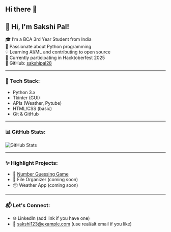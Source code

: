 ## Hi there 👋

## 👋 Hi, I'm Sakshi Pal!

🎓 I’m a BCA 3rd Year Student from India  
🐍 Passionate about Python programming  
💡 Learning AI/ML and contributing to open source  
🌱 Currently participating in Hacktoberfest 2025  
🔗 GitHub: [sakshipal28](https://github.com/sakshipal28)

---

### 🔧 Tech Stack:
- Python 3.x
- Tkinter (GUI)
- APIs (Weather, Pytube)
- HTML/CSS (basic)
- Git & GitHub

---

### 📊 GitHub Stats:
![GitHub Stats](https://github-readme-stats.vercel.app/api?username=sakshipal28&show_icons=true&theme=radical)

---

### ✨ Highlight Projects:
- 🔢 [Number Guessing Game](https://github.com/sakshipal28/Calculater-)
- 📁 File Organizer (coming soon)
- 📦 Weather App (coming soon)

---

### 📬 Let's Connect:
- 🌐 LinkedIn (add link if you have one)
- 📧 sakshi123@example.com (use real/alt email if you like)


<!--
**sakshipal28/sakshipal28** is a ✨ _special_ ✨ repository because its `README.md` (this file) appears on your GitHub profile.

Here are some ideas to get you started:

- 🔭 I’m currently working on ...
- 🌱 I’m currently learning ...
- 👯 I’m looking to collaborate on ...
- 🤔 I’m looking for help with ...
- 💬 Ask me about ...
- 📫 How to reach me: ...
- 😄 Pronouns: ...
- ⚡ Fun fact: ...
-->
